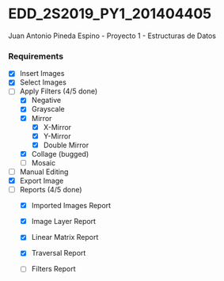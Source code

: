 # EDD_2S2019_PY1_201404405
Juan Antonio Pineda Espino - Proyecto 1 - Estructuras de Datos 

### Requirements 

- [x] Insert Images
- [x] Select Images
- [ ] Apply Filters (4/5 done)
	- [x] Negative
	- [x] Grayscale
	- [x] Mirror
		- [x] X-Mirror
		- [x] Y-Mirror
		- [x] Double Mirror
	- [x] Collage (bugged)
	- [ ] Mosaic
- [ ] Manual Editing
- [x] Export Image
- [ ] Reports (4/5 done)
	- [x] Imported Images Report
	- [x] Image Layer Report
	- [x] Linear Matrix Report
	- [x] Traversal Report
	- [ ] Filters Report


